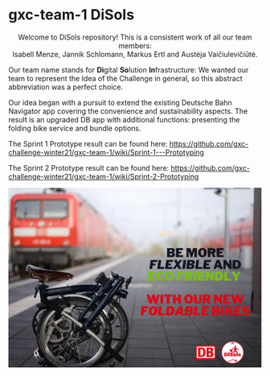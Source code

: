 # gxc-team-1 DiSoIs
<p align="center">Welcome to DiSoIs repository! This is a consistent work of all our team members: <br> Isabell Menze, Jannik Schlomann, Markus Ertl and Austėja Vaičiulevičiūtė. </p>

Our team name stands for <b>Di</b>gital <b>So</b>lution <b>In</b>frastructure: We wanted our team to represent the Idea of the Challenge in general, so this abstract abbreviation was a perfect choice.

Our idea began with a pursuit to extend the existing Deutsche Bahn Navigator app covering the convenience and sustainability aspects. The result is an upgraded DB app with additional functions: presenting the folding bike service and bundle options.

The Sprint 1 Prototype result can be found here: https://github.com/gxc-challenge-winter21/gxc-team-1/wiki/Sprint-1---Prototyping

The Sprint 2 Prototype result can be found here: https://github.com/gxc-challenge-winter21/gxc-team-1/wiki/Sprint-2-Prototyping

![Elevator Pitch Slide](https://github.com/gxc-challenge-winter21/gxc-team-1/blob/main/Resources/Pitch/Elevator%20Pitch%20Picture.png)
